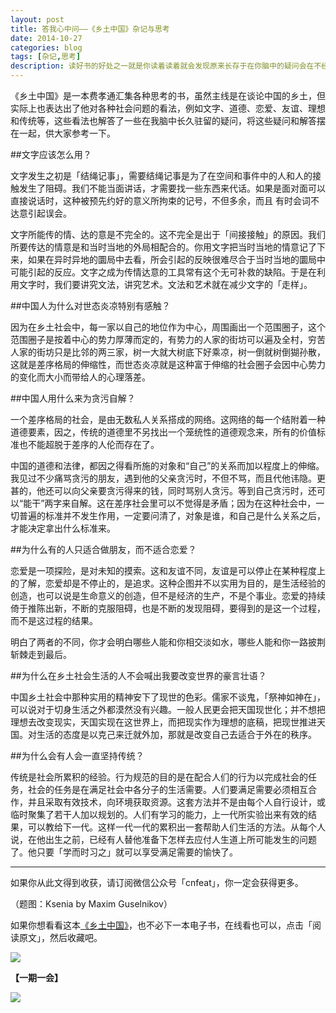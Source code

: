 ```yaml
---
layout: post
title: 答我心中问——《乡土中国》杂记与思考
date: 2014-10-27
categories: blog
tags: [杂记,思考]
description: 读好书的好处之一就是你读着读着就会发现原来长存于在你脑中的疑问会在不经意的时候就会被消除掉了。
---
```


《乡土中国》是一本费孝通汇集各种思考的书，虽然主线是在谈论中国的乡土，但实际上也表达出了他对各种社会问题的看法，例如文字、道德、恋爱、友谊、理想和传统等，这些看法也解答了一些在我脑中长久驻留的疑问，将这些疑问和解答摆在一起，供大家参考一下。


##文字应该怎么用？

文字发生之初是「结绳记事」，需要结绳记事是为了在空间和事件中的人和人的接触发生了阻碍。我们不能当面讲话，才需要找一些东西来代话。如果是面对面可以直接说话时，这种被预先约好的意义所拘束的记号，不但多余，而且 有时会词不达意引起误会。

文字所能传的情、达的意是不完全的。这不完全是出于「间接接触」的原因。我们所要传达的情意是和当时当地的外局相配合的。你用文字把当时当地的情意记了下来，如果在异时异地的圜局中去看，所会引起的反映很难尽合于当时当地的圜局中可能引起的反应。文字之成为传情达意的工具常有这个无可补救的缺陷。于是在利用文字时，我们要讲究文法，讲究艺术。文法和艺术就在减少文字的「走样」。

##中国人为什么对世态炎凉特别有感触？

因为在乡土社会中，每一家以自己的地位作为中心，周围画出一个范围圈子，这个范围圈子是按着中心的势力厚薄而定的，有势力的人家的街坊可以遍及全村，穷苦人家的街坊只是比邻的两三家，树一大就大树底下好乘凉，树一倒就树倒猢孙散，这就是差序格局的伸缩性，而世态炎凉就是这种富于伸缩的社会圈子会因中心势力的变化而大小而带给人的心理落差。

##中国人用什么来为贪污自解？

一个差序格局的社会，是由无数私人关系搭成的网络。这网络的每一个结附着一种道德要素，因之，传统的道德里不另找出一个笼统性的道德观念来，所有的价值标准也不能超脱于差序的人伦而存在了。 

中国的道德和法律，都因之得看所施的对象和“自己”的关系而加以程度上的伸缩。我见过不少痛骂贪污的朋友，遇到他的父亲贪污时，不但不骂，而且代他讳隐。更甚的，他还可以向父亲要贪污得来的钱，同时骂别人贪污。等到自己贪污时，还可以“能干”两字来自解。这在差序社会里可以不觉得是矛盾；因为在这种社会中，一切普遍的标准并不发生作用，一定要问清了，对象是谁，和自己是什么关系之后，才能决定拿出什么标准来。 

##为什么有的人只适合做朋友，而不适合恋爱？

恋爱是一项探险，是对未知的摸索。这和友谊不同，友谊是可以停止在某种程度上的了解，恋爱却是不停止的，是追求。这种企图并不以实用为目的，是生活经验的创造，也可以说是生命意义的创造，但不是经济的生产，不是个事业。恋爱的持续倚于推陈出新，不断的克服阻碍，也是不断的发现阻碍，要得到的是这一个过程，而不是这过程的结果。

明白了两者的不同，你才会明白哪些人能和你相交淡如水，哪些人能和你一路披荆斩棘走到最后。


##为什么在乡土社会生活的人不会喊出我要改变世界的豪言壮语？

中国乡土社会中那种实用的精神安下了现世的色彩。儒家不谈鬼，「祭神如神在」，可以说对于切身生活之外都漠然没有兴趣。一般人民更会把天国现世化；并不想把理想去改变现实，天国实现在这世界上，而把现实作为理想的底稿，把现世推进天国。对生活的态度是以克己来迁就外加，那就是改变自己去适合于外在的秩序。

##为什么会有人会一直坚持传统？

传统是社会所累积的经验。行为规范的目的是在配合人们的行为以完成社会的任务，社会的任务是在满足社会中各分子的生活需要。人们要满足需要必须相互合作，并且采取有效技术，向环境获取资源。这套方法并不是由每个人自行设计，或临时聚集了若干人加以规划的。人们有学习的能力，上一代所实验出来有效的结果，可以教给下一代。这样一代一代的累积出一套帮助人们生活的方法。从每个人说，在他出生之前，已经有人替他准备下怎样去应付人生道上所可能发生的问题了。他只要「学而时习之」就可以享受满足需要的愉快了。 

----

如果你从此文得到收获，请订阅微信公众号「cnfeat」，你一定会获得更多。

（题图：Ksenia by Maxim Guselnikov）

如果你想看看这本[《乡土中国》](http://www.douban.com/group/topic/19058658/)，也不必下一本电子书，在线看也可以，点击「阅读原文」，然后收藏吧。


![](http://cnfeat.qiniudn.com/signitrue-2014-09-28.jpg)

**【一期一会】**

![](http://cnfeat.qiniudn.com/3-9x3rnLj5-kZ20C1N3mF2DZEyO7KIujD_IFt-MD3TaUAgAAYAEAAFBO.png)



